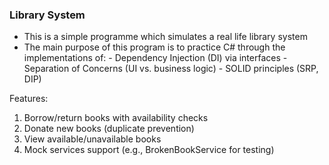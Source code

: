 ﻿### Library System

- This is a simple programme which simulates a real life library system
- The main purpose of this program is to practice C# through the implementations of:
		- Dependency Injection (DI) via interfaces
		- Separation of Concerns (UI vs. business logic)
		- SOLID principles (SRP, DIP)

Features:
1. Borrow/return books with availability checks
2. Donate new books (duplicate prevention)
3. View available/unavailable books
4. Mock services support (e.g., BrokenBookService for testing)


